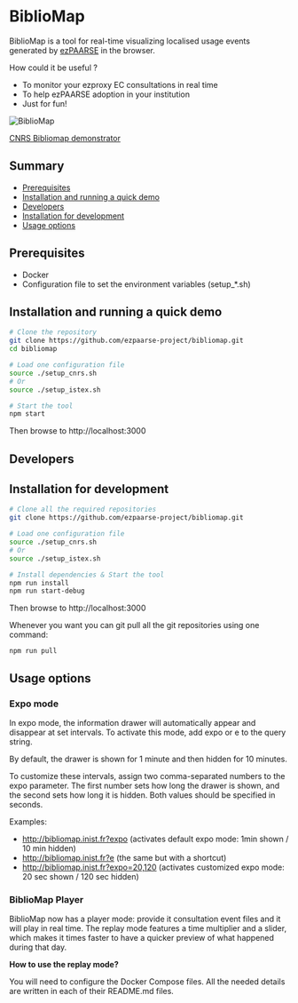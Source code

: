 # BiblioMap

BiblioMap is a tool for real-time visualizing localised usage events generated by [ezPAARSE](https://github.com/ezpaarse-project/ezpaarse) in the browser.

How could it be useful ?
- To monitor your ezproxy EC consultations in real time
- To help ezPAARSE adoption in your institution
- Just for fun!

![BiblioMap](https://github.com/user-attachments/assets/4bfb703b-3541-4cfe-84cd-f620c47e3e63)

[CNRS Bibliomap demonstrator](http://bibliomap.inist.fr/)

## Summary
- [Prerequisites](#prerequisites)
- [Installation and running a quick demo](#installation-and-running-a-quick-demo)
- [Developers](#developers)
- [Installation for development](installation-for-development)
- [Usage options](#usage-options)

## Prerequisites

  * Docker
  * Configuration file to set the environment variables (setup_*.sh)

## Installation and running a quick demo

```bash
# Clone the repository
git clone https://github.com/ezpaarse-project/bibliomap.git
cd bibliomap

# Load one configuration file
source ./setup_cnrs.sh 
# Or
source ./setup_istex.sh

# Start the tool
npm start
```

Then browse to http://localhost:3000

## Developers

## Installation for development

```bash
# Clone all the required repositories
git clone https://github.com/ezpaarse-project/bibliomap.git

# Load one configuration file
source ./setup_cnrs.sh 
# Or
source ./setup_istex.sh

# Install dependencies & Start the tool
npm run install
npm run start-debug
```

Then browse to http://localhost:3000

Whenever you want you can git pull all the git repositories using one command:
```
npm run pull
```

## Usage options

### Expo mode

In expo mode, the information drawer will automatically appear and disappear at set intervals. To activate this mode, add expo or e to the query string.

By default, the drawer is shown for 1 minute and then hidden for 10 minutes.

To customize these intervals, assign two comma-separated numbers to the expo parameter. The first number sets how long the drawer is shown, and the second sets how long it is hidden. Both values should be specified in seconds.

Examples:
  - http://bibliomap.inist.fr?expo (activates default expo mode: 1min shown / 10 min hidden)
  - http://bibliomap.inist.fr?e (the same but with a shortcut)  
  - http://bibliomap.inist.fr?expo=20,120 (activates customized expo mode: 20 sec shown / 120 sec hidden)

### BiblioMap Player

BiblioMap now has a player mode: provide it consultation event files and it will play in real time. The replay mode features a time multiplier and a slider, which makes it times faster to have a quicker preview of what happened during that day.

__How to use the replay mode?__

You will need to configure the Docker Compose files. All the needed details are written in each of their README.md files.
